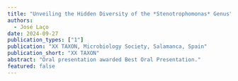 ```yaml
---
title: "Unveiling the Hidden Diversity of the *Stenotrophomonas* Genus"
authors:
  - José Laço
date: 2024-09-27
publication_types: ["1"]
publication: "XX TAXON, Microbiology Society, Salamanca, Spain"
publication_short: "XX TAXON"
abstract: "Oral presentation awarded Best Oral Presentation."
featured: false
---
```


